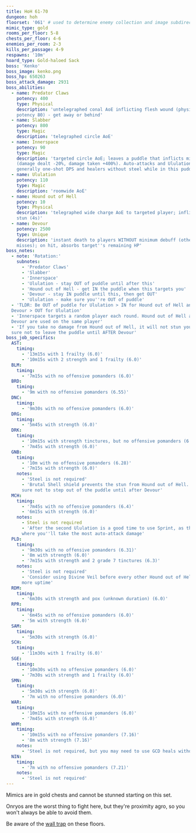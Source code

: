 ```yaml
---
title: HoH 61-70
dungeon: hoh
floorset: '061' # used to determine enemy collection and image subdirectory
mimic_type: gold
rooms_per_floor: 5-8
chests_per_floor: 4-6
enemies_per_room: 2-3
kills_per_passage: 4-9
respawns: '10m'
hoard_type: Gold-haloed Sack
boss: 'Kenko'
boss_image: kenko.png
boss_hp: 650263
boss_attack_damage: 2931
boss_abilities:
  - name: Predator Claws
    potency: 400
    type: Physical
    description: 'untelegraphed conal AoE inflicting flesh wound (physical DoT
    potency 80) - get away or behind'
  - name: Slabber
    potency: 800
    type: Magic
    description: 'telegraphed circle AoE'
  - name: Innerspace
    potency: 90
    type: Magic
    description: 'targeted circle AoE; leaves a puddle that inflicts minimum
    (damage dealt -20%, damage taken +400%). Auto-attacks and Ululation will
    generally one-shot DPS and healers without steel while in this puddle'
  - name: Ululation
    potency: 110
    type: Magic
    description: 'roomwide AoE'
  - name: Hound out of Hell
    potency: 10
    type: Physical
    description: 'telegraphed wide charge AoE to targeted player; inflicts
    stun (4s)'
  - name: Devour
    potency: 2500
    type: Unique
    description: 'instant death to players WITHOUT minimum debuff (otherwise
    misses); on hit, absorbs target''s remaining HP'
boss_notes:
  - note: 'Rotation:'
    subnotes:
      - 'Predator Claws'
      - 'Slabber'
      - 'Innerspace'
      - 'Ululation - stay OUT of puddle until after this'
      - 'Hound out of Hell - get IN the puddle when this targets you'
      - 'Devour - stay IN puddle until this, then get OUT'
      - 'Ululation - make sure you''re OUT of puddle'
  - 'TLDR: Be OUT of puddle for Ululation > IN for Hound out of Hell and
  Devour > OUT for Ululation'
  - 'Innerspace targets a random player each round. Hound out of Hell and
  Devour are used on the same player'
  - 'If you take no damage from Hound out of Hell, it will not stun you. Make
  sure not to leave the puddle until AFTER Devour'
boss_job_specifics:
  AST:
    timing:
      - '13m15s with 1 frailty (6.0)'
      - '10m15s with 2 strength and 1 frailty (6.0)'
  BLM:
    timing:
      - '7m15s with no offensive pomanders (6.0)'
  BRD:
    timing:
      - '9m with no offensive pomanders (6.55)'
  DNC:
    timing:
      - '9m30s with no offensive pomanders (6.0)'
  DRG:
    timing:
      - '5m45s with strength (6.0)'
  DRK:
    timing:
      - '10m15s with strength tinctures, but no offensive pomanders (6.28)'
      - '7m45s with strength (6.0)'
  GNB:
    timing:
      - '10m with no offensive pomanders (6.28)'
      - '7m15s with strength (6.0)'
    notes:
      - 'Steel is not required'
      - 'Brutal Shell shield prevents the stun from Hound out of Hell. Make
      sure not to step out of the puddle until after Devour'
  MCH:
    timing:
      - '7m45s with no offensive pomanders (6.4)'
      - '6m15s with strength (6.0)'
    notes:
      - Steel is not required
      - 'After the second Ululation is a good time to use Sprint, as this is
      where you''ll take the most auto-attack damage'
  PLD:
    timing:
      - '9m30s with no offensive pomanders (6.31)'
      - '8m with strength (6.0)'
      - '7m15s with strength and 2 grade 7 tinctures (6.3)'
    notes:
      - 'Steel is not required'
      - 'Consider using Divine Veil before every other Hound out of Hell to get
      more uptime'
  RDM:
    timing:
      - '6m30s with strength and pox (unknown duration) (6.0)'
  RPR:
    timing:
      - '6m45s with no offensive pomanders (6.0)'
      - '5m with strength (6.0)'
  SAM:
    timing:
      - '5m30s with strength (6.0)'
  SCH:
    timing:
      - '11m30s with 1 frailty (6.0)'
  SGE:
    timing:
      - '10m30s with no offensive pomanders (6.0)'
      - '7m30s with strength and 1 frailty (6.0)'
  SMN:
    timing:
      - '5m30s with strength (6.0)'
      - '7m with no offensive pomanders (6.0)'
  WAR:
    timing:
      - '10m15s with no offensive pomanders (6.0)'
      - '7m45s with strength (6.0)'
  WHM:
    timing:
      - '10m15s with no offensive pomanders (7.16)'
      - '8m with strength (7.16)'
    notes:
      - 'Steel is not required, but you may need to use GCD heals without it'
  NIN:
    timing:
      - '7m with no offensive pomanders (7.21)'
    notes:
      - 'Steel is not required'
---
```


Mimics are in gold chests and cannot be stunned starting on this set.

Onryos are the worst thing to fight here, but they're proximity agro, so you
won't always be able to avoid them.

Be aware of the [wall trap](/wall_traps.html#hoh-41-79) on these floors.
